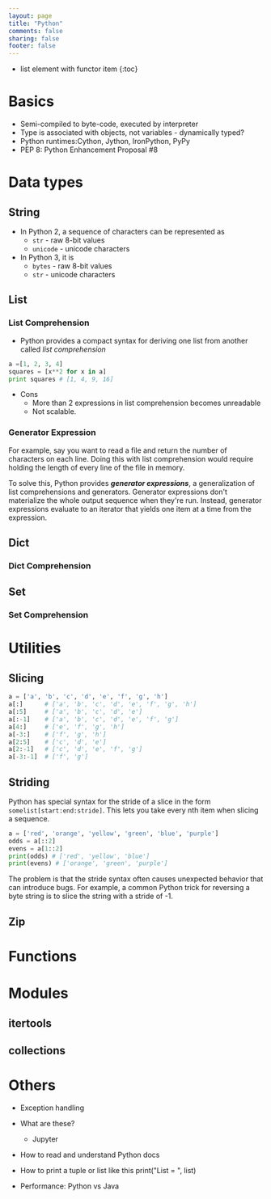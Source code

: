```yaml
---
layout: page
title: "Python"
comments: false
sharing: false
footer: false
---
```


* list element with functor item
{:toc}

# Basics

* Semi-compiled to byte-code, executed by interpreter
* Type is associated with objects, not variables - dynamically typed?
* Python runtimes:Cython, Jython, IronPython, PyPy
* PEP 8: Python Enhancement Proposal #8

# Data types

## String

* In Python 2, a sequence of characters can be represented as
	* `str` - raw 8-bit values
	* `unicode` - unicode characters
* In Python 3, it is
	* `bytes` - raw 8-bit values
	* `str` - unicode characters

## List

### List Comprehension

* Python provides a compact syntax for deriving one list from another called *list comprehension*

```python
a =[1, 2, 3, 4]
squares = [x**2 for x in a]
print squares # [1, 4, 9, 16]
```

* Cons
	* More than 2 expressions in list comprehension becomes unreadable
	* Not scalable.

### Generator Expression

For example, say you want to read a file and return the number of characters on each line. Doing this with list comprehension would require holding the length of every line of the file in memory.

To solve this, Python provides ***generator expressions***, a generalization of list comprehensions and generators. Generator expressions don't materialize the whole output sequence when they're run. Instead, generator expressions evaluate to an iterator that yields one item at a time from the expression.

## Dict

### Dict Comprehension

## Set

### Set Comprehension

# Utilities

## Slicing

```python
a = ['a', 'b', 'c', 'd', 'e', 'f', 'g', 'h']
a[:]      # ['a', 'b', 'c', 'd', 'e', 'f', 'g', 'h']
a[:5]     # ['a', 'b', 'c', 'd', 'e']
a[:-1]    # ['a', 'b', 'c', 'd', 'e', 'f', 'g']
a[4:]     # ['e', 'f', 'g', 'h']
a[-3:]    # ['f', 'g', 'h']
a[2:5]    # ['c', 'd', 'e']
a[2:-1]   # ['c', 'd', 'e', 'f', 'g']
a[-3:-1]  # ['f', 'g']
```
## Striding

Python has special syntax for the stride of a slice in the form `somelist[start:end:stride]`. This lets you take every nth item when slicing a sequence.

```python
a = ['red', 'orange', 'yellow', 'green', 'blue', 'purple']
odds = a[::2]
evens = a[1::2]
print(odds) # ['red', 'yellow', 'blue']
print(evens) # ['orange', 'green', 'purple']
```

The problem is that the stride syntax often causes unexpected behavior that can introduce bugs. For example, a common Python trick for reversing a byte string is to slice the string with a stride of -1.

## Zip

# Functions



# Modules

## itertools

## collections


# Others

* Exception handling
* What are these?
	* Jupyter

* How to read and understand Python docs
* How to print a tuple or list like this print("List = ", list)

* Performance: Python vs Java
